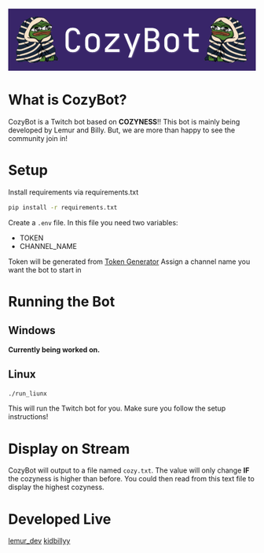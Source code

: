 ![](https://github.com/LemurDev/CozyBot/blob/main/CozyBot.png) 

# What is CozyBot?

CozyBot is a Twitch bot based on **COZYNESS**!! This bot is mainly being developed by Lemur and Billy. But, we are more than happy to see the community join in!

# Setup

Install requirements via requirements.txt
```bash
pip install -r requirements.txt
```

Create a `.env` file. In this file you need two variables:
- TOKEN
- CHANNEL_NAME

Token will be generated from [Token Generator](https://twitchtokengenerator.com/)
Assign a channel name you want the bot to start in

# Running the Bot

## Windows

**Currently being worked on.**

## Linux

```bash
./run_liunx
```
This will run the Twitch bot for you. Make sure you follow the setup instructions!

# Display on Stream

CozyBot will output to a file named `cozy.txt`. The value will only change **IF** the cozyness is higher than before. You could then read from this text file to display the highest cozyness.

# Developed Live

[lemur_dev](https://www.twitch.tv/lemur_dev)
[kidbillyy](https://twitch.tv/kidbillyy)

